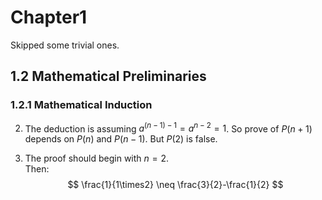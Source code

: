 
# Chapter1
Skipped some trivial ones. 
## 1.2 Mathematical Preliminaries
### 1.2.1 Mathematical Induction
2. The deduction is assuming $a^{(n-1)-1}=a^{n-2}=1$. So prove of $P(n+1)$ depends on $P(n)$ and $P(n-1)$. 
  But $P(2)$ is false.

3. The proof should begin with $n=2$.  
  Then: $$
    \frac{1}{1\times2} \neq \frac{3}{2}-\frac{1}{2}
  $$